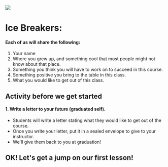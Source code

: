 ![](https://media.giphy.com/media/zthJViY229AMU/giphy.gif)

# Ice Breakers:

#### Each of us will share the following:

1. Your name
2. Where you grew up, and something cool that most people might not know about that place. 
3. Something you think you will have to work on to succeed in this course.
4. Something positive you bring to the table in this class.
5. What you would like to get out of this class.
## Activity before we get started
####  1. Write a letter to your future (graduated self).
  * Students will write a letter stating what they would like to get out of the course.
  * Once you write your letter, put it in a sealed envelope to give to your instructor. 
  * We'll give them back to you at graduation!

## OK! Let's get a jump on our first lesson!
